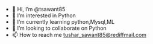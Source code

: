 - 👋 Hi, I’m @tsawant85
- 👀 I’m interested in Python
- 🌱 I’m currently learning python,Mysql,ML
- 💞️ I’m looking to collaborate on Python
- 📫 How to reach me tushar_sawant85@rediffmail.com

<!---
tsawant85/tsawant85 is a ✨ special ✨ repository because its `README.md` (this file) appears on your GitHub profile.
You can click the Preview link to take a look at your changes.
--->
